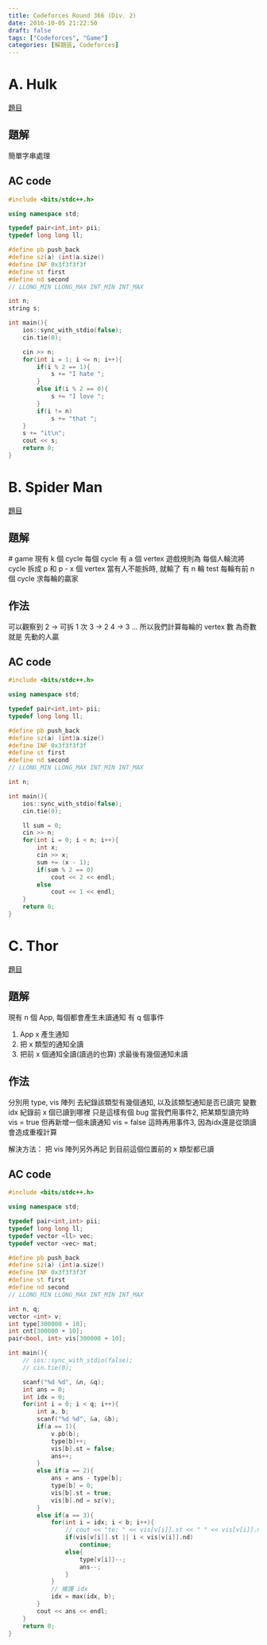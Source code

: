 ```yaml
---
title: Codeforces Round 366 (Div. 2)
date: 2016-10-05 21:22:50
draft: false
tags: ["Codeforces", "Game"]
categories: [解題區, Codeforces]
---
```


# A. Hulk
[題目](http://codeforces.com/contest/705/problem/A)

## 題解
簡單字串處理

## AC code
```cpp
#include <bits/stdc++.h>

using namespace std;

typedef pair<int,int> pii;
typedef long long ll;

#define pb push_back
#define sz(a) (int)a.size()
#define INF 0x3f3f3f3f
#define st first
#define nd second
// LLONG_MIN LLONG_MAX INT_MIN INT_MAX

int n;
string s;

int main(){
    ios::sync_with_stdio(false);
    cin.tie(0);

    cin >> n;
    for(int i = 1; i <= n; i++){
        if(i % 2 == 1){
            s += "I hate ";
        }
        else if(i % 2 == 0){
            s += "I love ";
        }
        if(i != n)
            s += "that ";
    }
    s += "it\n";
    cout << s;
    return 0;
}
```

# B. Spider Man
[題目](http://codeforces.com/contest/705/problem/B)

## 題解
\# game
現有 k 個 cycle
每個 cycle 有 a 個 vertex
遊戲規則為 每個人輪流將 cycle 拆成 p 和 p - x 個 vertex
當有人不能拆時, 就輸了
有 n 輪 test
每輪有前 n 個 cycle
求每輪的贏家

## 作法
可以觀察到
2 -> 可拆 1 次
3 -> 2
4 -> 3
...
所以我們計算每輪的 vertex 數
為奇數就是 先動的人贏

## AC code
```cpp
#include <bits/stdc++.h>

using namespace std;

typedef pair<int,int> pii;
typedef long long ll;

#define pb push_back
#define sz(a) (int)a.size()
#define INF 0x3f3f3f3f
#define st first
#define nd second
// LLONG_MIN LLONG_MAX INT_MIN INT_MAX

int n;

int main(){
    ios::sync_with_stdio(false);
    cin.tie(0);

    ll sum = 0;
    cin >> n;
    for(int i = 0; i < n; i++){
        int x;
        cin >> x;
        sum += (x - 1);
        if(sum % 2 == 0)
            cout << 2 << endl;
        else
            cout << 1 << endl;
    }
    return 0;
}
```

# C. Thor
[題目](http://codeforces.com/contest/705/problem/C)

## 題解
現有 n 個 App, 每個都會產生未讀通知
有 q 個事件
1. App x 產生通知
2. 把 x 類型的通知全讀
3. 把前 x 個通知全讀(讀過的也算)
求最後有幾個通知未讀

## 作法
分別用 type, vis 陣列
去紀錄該類型有幾個通知, 以及該類型通知是否已讀完
變數 idx 紀錄前 x 個已讀到哪裡
只是這樣有個 bug
當我們用事件2, 把某類型讀完時
vis = true
但再新增一個未讀通知
vis = false
這時再用事件3, 因為idx還是從頭讀
會造成重複計算

解決方法： 把 vis 陣列另外再記
到目前這個位置前的 x 類型都已讀

## AC code
```cpp
#include <bits/stdc++.h>

using namespace std;

typedef pair<int,int> pii;
typedef long long ll;
typedef vector <ll> vec;
typedef vector <vec> mat;

#define pb push_back
#define sz(a) (int)a.size()
#define INF 0x3f3f3f3f
#define st first
#define nd second
// LLONG_MIN LLONG_MAX INT_MIN INT_MAX

int n, q;
vector <int> v;
int type[300000 + 10];
int cnt[300000 + 10];
pair<bool, int> vis[300000 + 10];

int main(){
    // ios::sync_with_stdio(false);
    // cin.tie(0);

    scanf("%d %d", &n, &q);
    int ans = 0;
    int idx = 0;
    for(int i = 0; i < q; i++){
        int a, b;
        scanf("%d %d", &a, &b);
        if(a == 1){
            v.pb(b);
            type[b]++;
            vis[b].st = false;
            ans++;
        }
        else if(a == 2){
            ans = ans - type[b];
            type[b] = 0;
            vis[b].st = true;
            vis[b].nd = sz(v);
        }
        else if(a == 3){
            for(int i = idx; i < b; i++){
                // cout << "te: " << vis[v[i]].st << " " << vis[v[i]].nd << endl;
                if(vis[v[i]].st || i < vis[v[i]].nd)
                    continue;
                else{
                    type[v[i]]--;
                    ans--;
                }
            }
            // 維護 idx
            idx = max(idx, b);
        }
        cout << ans << endl;
    }
    return 0;
}
```
